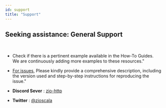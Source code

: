 ```yaml
---
id: support
title: "Support"
---
```



## Seeking assistance: General Support

<br>

- Check if there is a pertinent example available in the How-To Guides. We are continuously adding more examples to these resources."

- [For issues](https://github.com/zio/zio-http/issues), Please kindly provide a comprehensive description, including the version used and step-by-step instructions for reproducing the issue."

- **Discord Sever** : [zio-http](https://discord.gg/DH3erjBypH) 

- **Twitter** : [@zioscala](https://twitter.com/zioscala)
